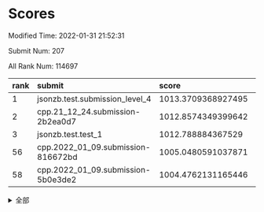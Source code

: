# Scores

Modified Time: 2022-01-31 21:52:31

Submit Num: 207

All Rank Num: 114697

| rank |               submit               |       score        |       sigma        | pk_num |
| :--- | :--------------------------------- | :----------------- | :----------------- | :----- |
| 1    | jsonzb.test.submission_level_4     | 1013.3709368927495 | 0.834930365028092  | 2218   |
| 2    | cpp.21_12_24.submission-2b2ea0d7   | 1012.8574349399642 | 0.8209752497580796 | 2216   |
| 3    | jsonzb.test.test_1                 | 1012.788884367529  | 0.8210496146647605 | 2217   |
| 56   | cpp.2022_01_09.submission-816672bd | 1005.0480591037871 | 0.719825724691003  | 2222   |
| 58   | cpp.2022_01_09.submission-5b0e3de2 | 1004.4762131165446 | 0.7319807558856055 | 2213   |


<details>
<summary>全部</summary>

| rank |                 submit                 |       score        |       sigma        | pk_num |
| :--- | :------------------------------------- | :----------------- | :----------------- | :----- |
| 1    | jsonzb.test.submission_level_4         | 1013.3709368927495 | 0.834930365028092  | 2218   |
| 2    | cpp.21_12_24.submission-2b2ea0d7       | 1012.8574349399642 | 0.8209752497580796 | 2216   |
| 3    | jsonzb.test.test_1                     | 1012.788884367529  | 0.8210496146647605 | 2217   |
| 4    | gobigger.level_3.submission_level_3_45 | 1012.6174723572241 | 0.7941298974640918 | 2219   |
| 5    | gobigger.level_3.submission_level_3_36 | 1012.3163356262583 | 0.7825219251985895 | 2218   |
| 6    | gobigger.level_3.submission_level_3_8  | 1011.4647660783381 | 0.800843767341337  | 2219   |
| 7    | gobigger.level_3.submission_level_3_25 | 1011.3707416473454 | 0.7846735327615364 | 2222   |
| 8    | gobigger.level_3.submission_level_3_35 | 1010.7928491451717 | 0.8114917200448609 | 2215   |
| 9    | gobigger.level_3.submission_level_3_39 | 1010.6526443395459 | 0.7667402104198204 | 2219   |
| 10   | gobigger.level_3.submission_level_3_31 | 1010.5431056370206 | 0.7842953784555324 | 2213   |
| 11   | gobigger.level_3.submission_level_3_0  | 1010.4942158393543 | 0.7745082292745453 | 2218   |
| 12   | gobigger.level_3.submission_level_3_21 | 1010.4616330194895 | 0.7637415403445224 | 2218   |
| 13   | gobigger.level_3.submission_level_3_40 | 1010.4525141348448 | 0.772844322912674  | 2215   |
| 14   | gobigger.level_3.submission_level_3_12 | 1010.4442098782985 | 0.7707709070710906 | 2221   |
| 15   | gobigger.level_3.submission_level_3_13 | 1010.3911168898092 | 0.7729563924114418 | 2220   |
| 16   | gobigger.level_3.submission_level_3_42 | 1010.3069586841322 | 0.7577668793517215 | 2210   |
| 17   | gobigger.level_3.submission_level_3_4  | 1010.24114395612   | 0.7788112201227195 | 2222   |
| 18   | gobigger.level_3.submission_level_3_26 | 1010.202800786582  | 0.7556836448091317 | 2213   |
| 19   | gobigger.level_3.submission_level_3_10 | 1010.1981443723673 | 0.7558912555344969 | 2213   |
| 20   | gobigger.level_3.submission_level_3_28 | 1010.1727353373601 | 0.7603958741674174 | 2225   |
| 21   | gobigger.level_3.submission_level_3_2  | 1010.0743114050711 | 0.7615233174104873 | 2216   |
| 22   | gobigger.level_3.submission_level_3_18 | 1010.039170169365  | 0.7514889149996975 | 2214   |
| 23   | gobigger.level_3.submission_level_3_27 | 1010.0189307710735 | 0.7472548169449524 | 2216   |
| 24   | gobigger.level_3.submission_level_3_9  | 1009.9752599955114 | 0.7477647189550415 | 2217   |
| 25   | gobigger.level_3.submission_level_3_24 | 1009.9003004302293 | 0.7389656252706851 | 2218   |
| 26   | gobigger.level_3.submission_level_3_14 | 1009.761263430641  | 0.7572675044963441 | 2217   |
| 27   | gobigger.level_3.submission_level_3_37 | 1009.7486172314298 | 0.7822389121137219 | 2214   |
| 28   | gobigger.level_3.submission_level_3_33 | 1009.7187673587393 | 0.7560472314208695 | 2219   |
| 29   | gobigger.level_3.submission_level_3_43 | 1009.6956371364618 | 0.7551220491252115 | 2217   |
| 30   | gobigger.level_3.submission_level_3_49 | 1009.6846857064314 | 0.7543514047244104 | 2217   |
| 31   | gobigger.level_3.submission_level_3_7  | 1009.6696209518251 | 0.747845763042386  | 2215   |
| 32   | gobigger.level_3.submission_level_3_38 | 1009.6475290036913 | 0.7639842561952334 | 2212   |
| 33   | gobigger.level_3.submission_level_3_29 | 1009.6446114160894 | 0.7626356998934812 | 2213   |
| 34   | gobigger.level_3.submission_level_3_1  | 1009.5256770009454 | 0.7490443959557013 | 2213   |
| 35   | gobigger.level_3.submission_level_3_11 | 1009.5179910122035 | 0.7463827400139771 | 2216   |
| 36   | gobigger.level_3.submission_level_3_48 | 1009.5154821946908 | 0.7357909010204822 | 2219   |
| 37   | gobigger.level_3.submission_level_3_41 | 1009.4837844731104 | 0.7595432686674186 | 2217   |
| 38   | gobigger.level_3.submission_level_3_6  | 1009.4594545593112 | 0.7612253737656482 | 2214   |
| 39   | gobigger.level_3.submission_level_3_15 | 1009.396503703012  | 0.7368937732140145 | 2216   |
| 40   | gobigger.level_3.submission_level_3_5  | 1009.3617610600729 | 0.7445158967208881 | 2213   |
| 41   | gobigger.level_3.submission_level_3_30 | 1009.3275768504865 | 0.7614621256528626 | 2218   |
| 42   | gobigger.level_3.submission_level_3_44 | 1009.3143509172921 | 0.7225458400881197 | 2220   |
| 43   | gobigger.level_3.submission_level_3_20 | 1009.2940043240192 | 0.7500895901293312 | 2218   |
| 44   | gobigger.level_3.submission_level_3_3  | 1009.2817987388147 | 0.7540849906735126 | 2220   |
| 45   | gobigger.level_3.submission_level_3_47 | 1009.2764005642339 | 0.746304208718949  | 2221   |
| 46   | gobigger.level_3.submission_level_3_16 | 1009.2382423482227 | 0.7265575028708621 | 2215   |
| 47   | gobigger.level_3.submission_level_3_19 | 1009.1848053052757 | 0.7476656598387729 | 2215   |
| 48   | gobigger.level_3.submission_level_3_22 | 1009.1098360156709 | 0.7388445383195995 | 2212   |
| 49   | gobigger.level_3.submission_level_3_34 | 1008.8674960211492 | 0.7481599930235746 | 2214   |
| 50   | gobigger.level_3.submission_level_3_23 | 1008.7827648835287 | 0.7533222316686236 | 2218   |
| 51   | gobigger.level_3.submission_level_3_46 | 1008.3264000994579 | 0.7505556853593596 | 2218   |
| 52   | gobigger.level_3.submission_level_3_32 | 1008.1425584778921 | 0.7527660413947538 | 2219   |
| 53   | gobigger.level_3.submission_level_3_17 | 1008.010533611253  | 0.7477286777546517 | 2215   |
| 54   | gobigger.level_1.submission_level_1_30 | 1005.5479209288312 | 0.7159449237729829 | 2215   |
| 55   | gobigger.level_1.submission_level_1_8  | 1005.0682034343985 | 0.7118725766873562 | 2216   |
| 56   | cpp.2022_01_09.submission-816672bd     | 1005.0480591037871 | 0.719825724691003  | 2222   |
| 57   | gobigger.level_1.submission_level_1_32 | 1004.7063677328802 | 0.7213990013405833 | 2216   |
| 58   | cpp.2022_01_09.submission-5b0e3de2     | 1004.4762131165446 | 0.7319807558856055 | 2213   |
| 59   | gobigger.level_1.submission_level_1_31 | 1004.1720235754929 | 0.7171454800432953 | 2214   |
| 60   | gobigger.level_1.submission_level_1_17 | 1004.1584298978562 | 0.7081484996527223 | 2218   |
| 61   | gobigger.level_1.submission_level_1_22 | 1004.1161491971235 | 0.7133132850982801 | 2222   |
| 62   | gobigger.level_1.submission_level_1_14 | 1004.1073389822404 | 0.7163534021963741 | 2218   |
| 63   | gobigger.level_1.submission_level_1_34 | 1003.9724278972434 | 0.7149531587320154 | 2215   |
| 64   | gobigger.level_1.submission_level_1_39 | 1003.9617135974685 | 0.7057514353006232 | 2217   |
| 65   | gobigger.level_1.submission_level_1_1  | 1003.9521478560264 | 0.7083297434188585 | 2212   |
| 66   | gobigger.level_1.submission_level_1_48 | 1003.7664985408425 | 0.7159374590747728 | 2215   |
| 67   | gobigger.level_1.submission_level_1_44 | 1003.6262846892423 | 0.7167884628583414 | 2217   |
| 68   | gobigger.level_1.submission_level_1_43 | 1003.5541493758677 | 0.7346261900854963 | 2221   |
| 69   | gobigger.level_1.submission_level_1_12 | 1003.5131643446806 | 0.7155154903218531 | 2215   |
| 70   | gobigger.level_1.submission_level_1_13 | 1003.5039276735563 | 0.7223009199497314 | 2217   |
| 71   | gobigger.level_1.submission_level_1_49 | 1003.4845638051547 | 0.7146700568829046 | 2220   |
| 72   | gobigger.level_1.submission_level_1_24 | 1003.4785442669628 | 0.7121708168554677 | 2218   |
| 73   | gobigger.level_1.submission_level_1_42 | 1003.4307023902572 | 0.721868302167952  | 2221   |
| 74   | gobigger.level_1.submission_level_1_41 | 1003.4127466290231 | 0.7240732088261553 | 2220   |
| 75   | gobigger.level_1.submission_level_1_6  | 1003.3841202047397 | 0.7092817527208334 | 2217   |
| 76   | gobigger.level_1.submission_level_1_0  | 1003.3693111954977 | 0.7048729372714414 | 2219   |
| 77   | gobigger.level_1.submission_level_1_15 | 1003.3524233990297 | 0.7293660980089494 | 2219   |
| 78   | gobigger.level_1.submission_level_1_10 | 1003.3207868964092 | 0.7272950846766305 | 2213   |
| 79   | gobigger.level_1.submission_level_1_38 | 1003.2932460478708 | 0.7080395414051696 | 2214   |
| 80   | gobigger.level_1.submission_level_1_5  | 1003.2912910513811 | 0.724040976524349  | 2216   |
| 81   | gobigger.level_1.submission_level_1_19 | 1003.2854896028712 | 0.7067150643704256 | 2211   |
| 82   | gobigger.level_1.submission_level_1_37 | 1003.2370130400556 | 0.7194485854819732 | 2217   |
| 83   | gobigger.level_1.submission_level_1_26 | 1003.2317784808897 | 0.7141619633676457 | 2213   |
| 84   | gobigger.level_1.submission_level_1_47 | 1003.03553705597   | 0.7156124802136471 | 2217   |
| 85   | gobigger.level_1.submission_level_1_9  | 1003.0339458704274 | 0.7194045518523399 | 2214   |
| 86   | gobigger.level_1.submission_level_1_45 | 1003.022774334958  | 0.7209887115120568 | 2214   |
| 87   | gobigger.level_1.submission_level_1_46 | 1002.9889851693404 | 0.7239195736901916 | 2214   |
| 88   | gobigger.level_1.submission_level_1_25 | 1002.9838176047227 | 0.7141988792691417 | 2210   |
| 89   | gobigger.level_1.submission_level_1_35 | 1002.9390590448081 | 0.7046609599925723 | 2216   |
| 90   | gobigger.level_1.submission_level_1_3  | 1002.8541859703332 | 0.711002973701842  | 2219   |
| 91   | gobigger.level_1.submission_level_1_29 | 1002.8259629093594 | 0.7174779140552164 | 2215   |
| 92   | gobigger.level_1.submission_level_1_40 | 1002.7998289652484 | 0.7198000688337283 | 2220   |
| 93   | gobigger.level_1.submission_level_1_16 | 1002.7413034252169 | 0.7194603983620194 | 2215   |
| 94   | gobigger.level_1.submission_level_1_21 | 1002.6776863880868 | 0.7177927191865867 | 2215   |
| 95   | gobigger.level_1.submission_level_1_27 | 1002.6644217703622 | 0.7193513181030905 | 2220   |
| 96   | gobigger.level_1.submission_level_1_4  | 1002.6203306205758 | 0.7209158536691892 | 2214   |
| 97   | gobigger.level_1.submission_level_1_20 | 1002.5576537217981 | 0.7140689481650736 | 2220   |
| 98   | gobigger.level_1.submission_level_1_23 | 1002.3798563215246 | 0.7184087506852069 | 2218   |
| 99   | gobigger.level_1.submission_level_1_33 | 1002.0535800948237 | 0.7102127460266784 | 2213   |
| 100  | gobigger.level_1.submission_level_1_28 | 1002.021183529391  | 0.709951966867455  | 2214   |
| 101  | gobigger.level_1.submission_level_1_2  | 1002.0164973569592 | 0.7106427077971242 | 2219   |
| 102  | gobigger.level_1.submission_level_1_11 | 1001.8853821453243 | 0.7065743409371903 | 2219   |
| 103  | gobigger.level_1.submission_level_1_36 | 1001.761464238073  | 0.7091345203840038 | 2210   |
| 104  | gobigger.level_1.submission_level_1_18 | 1001.5238305294879 | 0.6980304395320343 | 2211   |
| 105  | gobigger.level_1.submission_level_1_7  | 1001.174757404745  | 0.7145443280191313 | 2214   |
| 106  | gobigger.random.submission_random_22   | 997.3886186259745  | 0.7122987721862908 | 2218   |
| 107  | gobigger.random.submission_random_36   | 997.3254280610487  | 0.7070936533151526 | 2212   |
| 108  | gobigger.random.submission_random_45   | 997.2414854399286  | 0.7006622655755003 | 2213   |
| 109  | gobigger.random.submission_random_34   | 997.2040902143785  | 0.7030187286185248 | 2213   |
| 110  | gobigger.random.submission_random_1    | 996.9759356501771  | 0.723041510237822  | 2218   |
| 111  | gobigger.random.submission_random_16   | 996.8880167027116  | 0.7056985897683071 | 2218   |
| 112  | gobigger.random.submission_random_19   | 996.8340819873996  | 0.705222832177719  | 2218   |
| 113  | gobigger.random.submission_random_28   | 996.7005502230113  | 0.7266215848094867 | 2215   |
| 114  | gobigger.random.submission_random_11   | 996.5934769251456  | 0.7083445436952043 | 2216   |
| 115  | gobigger.random.submission_random_18   | 996.4626798869915  | 0.7117786065218286 | 2217   |
| 116  | gobigger.random.submission_random_38   | 996.4616124067074  | 0.7051779181802599 | 2216   |
| 117  | gobigger.random.submission_random_43   | 996.3519624051343  | 0.7126975150308071 | 2219   |
| 118  | gobigger.random.submission_random_5    | 996.3443621996732  | 0.7160910953004197 | 2220   |
| 119  | gobigger.random.submission_random_23   | 996.3281807826276  | 0.707361403374316  | 2216   |
| 120  | gobigger.random.submission_random_35   | 996.3191043022858  | 0.7069026663509574 | 2220   |
| 121  | gobigger.random.submission_random_21   | 996.2874858308572  | 0.7034725023514161 | 2214   |
| 122  | gobigger.random.submission_random_20   | 996.2384263920814  | 0.7013931121664667 | 2217   |
| 123  | gobigger.random.submission_random_6    | 996.2202042449454  | 0.7171488593519225 | 2214   |
| 124  | gobigger.random.submission_random_49   | 996.2184853288506  | 0.7120737610471166 | 2220   |
| 125  | gobigger.random.submission_random_48   | 996.1635038636798  | 0.7095479562424901 | 2222   |
| 126  | gobigger.random.submission_random_47   | 996.0724564387593  | 0.7164409676321415 | 2217   |
| 127  | gobigger.random.submission_random_3    | 996.0546248471502  | 0.7051981632164923 | 2216   |
| 128  | gobigger.random.submission_random_27   | 996.0204034193405  | 0.7212351984127571 | 2217   |
| 129  | gobigger.random.submission_random_8    | 995.931662413338   | 0.7111707112261598 | 2215   |
| 130  | gobigger.random.submission_random_17   | 995.926593716889   | 0.7069976837607086 | 2225   |
| 131  | gobigger.random.submission_random_30   | 995.8825193723158  | 0.7140870434055113 | 2219   |
| 132  | gobigger.random.submission_random_37   | 995.8393372695564  | 0.7361790408507289 | 2215   |
| 133  | gobigger.random.submission_random_32   | 995.788562258889   | 0.7340028739619779 | 2216   |
| 134  | gobigger.random.submission_random_24   | 995.7752935067834  | 0.7054757585770026 | 2219   |
| 135  | gobigger.random.submission_random_26   | 995.7478759411683  | 0.7018414145406916 | 2215   |
| 136  | gobigger.random.submission_random_9    | 995.6584527792436  | 0.707011698658308  | 2218   |
| 137  | gobigger.random.submission_random_44   | 995.5839311158127  | 0.715592556906158  | 2215   |
| 138  | gobigger.random.submission_random_0    | 995.5683152893256  | 0.706172427728391  | 2222   |
| 139  | gobigger.random.submission_random_7    | 995.5493617930427  | 0.7084528987511711 | 2217   |
| 140  | gobigger.random.submission_random_12   | 995.4834044997601  | 0.7070649249395294 | 2216   |
| 141  | gobigger.random.submission_random_15   | 995.4238714711374  | 0.7017126298978744 | 2212   |
| 142  | gobigger.random.submission_random_2    | 995.3954474178466  | 0.717111558952613  | 2215   |
| 143  | gobigger.random.submission_random_46   | 995.3758069298461  | 0.70812814524797   | 2220   |
| 144  | gobigger.level_2.submission_level_2_26 | 995.3604516039367  | 0.7209167204816039 | 2214   |
| 145  | gobigger.random.submission_random_14   | 995.2619600708181  | 0.7195638917578092 | 2217   |
| 146  | gobigger.random.submission_random_40   | 995.1656253026895  | 0.7086749181439492 | 2217   |
| 147  | gobigger.random.submission_random_25   | 995.1045516287585  | 0.7014233301275202 | 2216   |
| 148  | gobigger.random.submission_random_39   | 995.0957361473628  | 0.7115009537511499 | 2216   |
| 149  | gobigger.random.submission_random_10   | 995.0384863670142  | 0.7127570292444474 | 2218   |
| 150  | gobigger.random.submission_random_13   | 995.0300288345298  | 0.704993103482953  | 2213   |
| 151  | gobigger.random.submission_random_31   | 994.9771313432407  | 0.7248631965954675 | 2222   |
| 152  | gobigger.random.submission_random_41   | 994.9576569245677  | 0.7131035932972588 | 2214   |
| 153  | gobigger.random.submission_random_42   | 994.8813784698259  | 0.709965217168642  | 2214   |
| 154  | gobigger.random.submission_random_33   | 994.8721123510325  | 0.7135454531101321 | 2216   |
| 155  | gobigger.random.submission_random_29   | 994.8262794662367  | 0.7049585520260101 | 2213   |
| 156  | gobigger.random.submission_random_4    | 994.1066852935528  | 0.7181974801585583 | 2213   |
| 157  | gobigger.level_2.submission_level_2_34 | 993.9105829969467  | 0.720702573096672  | 2216   |
| 158  | gobigger.level_2.submission_level_2_23 | 993.7358552505353  | 0.7288044970743869 | 2211   |
| 159  | gobigger.level_2.submission_level_2_8  | 993.6820294736955  | 0.735561484230124  | 2215   |
| 160  | gobigger.level_2.submission_level_2_15 | 993.3485239647506  | 0.7253736103632464 | 2213   |
| 161  | gobigger.level_2.submission_level_2_48 | 993.2556073642018  | 0.7331663040454722 | 2217   |
| 162  | gobigger.level_2.submission_level_2_9  | 993.0159324813172  | 0.7397199237667221 | 2210   |
| 163  | gobigger.level_2.submission_level_2_21 | 992.9831376942158  | 0.7343573989149551 | 2216   |
| 164  | gobigger.level_2.submission_level_2_17 | 992.8766266767396  | 0.7350011302303838 | 2213   |
| 165  | gobigger.level_2.submission_level_2_36 | 992.778582976547   | 0.7326438187611901 | 2216   |
| 166  | gobigger.level_2.submission_level_2_27 | 992.733656594214   | 0.7400699565035033 | 2217   |
| 167  | gobigger.level_2.submission_level_2_31 | 992.6063513303677  | 0.742360621208219  | 2220   |
| 168  | gobigger.level_2.submission_level_2_14 | 992.6054653326813  | 0.7652565228516441 | 2218   |
| 169  | gobigger.level_2.submission_level_2_11 | 992.5575142252108  | 0.7473871711946014 | 2220   |
| 170  | gobigger.level_2.submission_level_2_40 | 992.5444825657673  | 0.745291511693361  | 2219   |
| 171  | gobigger.level_2.submission_level_2_22 | 992.5129866993639  | 0.736856712358094  | 2216   |
| 172  | gobigger.level_2.submission_level_2_37 | 992.512468138836   | 0.755590695434431  | 2216   |
| 173  | gobigger.level_2.submission_level_2_6  | 992.4998521902778  | 0.7278064401093723 | 2223   |
| 174  | gobigger.level_2.submission_level_2_0  | 992.4986465695213  | 0.7393281679051539 | 2217   |
| 175  | gobigger.level_2.submission_level_2_13 | 992.3533941067069  | 0.7169092660880249 | 2218   |
| 176  | gobigger.level_2.submission_level_2_1  | 992.297124876017   | 0.7412429707749173 | 2213   |
| 177  | gobigger.level_2.submission_level_2_41 | 992.2670024297586  | 0.7508274966473716 | 2217   |
| 178  | gobigger.level_2.submission_level_2_44 | 992.2343560992233  | 0.7344253264243134 | 2220   |
| 179  | gobigger.level_2.submission_level_2_5  | 992.1995906646903  | 0.7267195061721776 | 2215   |
| 180  | gobigger.level_2.submission_level_2_45 | 992.1736061998887  | 0.7477382361698997 | 2216   |
| 181  | gobigger.level_2.submission_level_2_18 | 992.1645895986003  | 0.7717007997855402 | 2220   |
| 182  | gobigger.level_2.submission_level_2_25 | 992.1495168794452  | 0.7439961547222913 | 2216   |
| 183  | gobigger.level_2.submission_level_2_2  | 992.1012785907211  | 0.7378880221391777 | 2218   |
| 184  | gobigger.level_2.submission_level_2_38 | 992.0487879506304  | 0.7360315074335667 | 2216   |
| 185  | gobigger.level_2.submission_level_2_30 | 991.9700381874628  | 0.7419545823773681 | 2208   |
| 186  | gobigger.level_2.submission_level_2_12 | 991.9534674036587  | 0.7433409731460955 | 2218   |
| 187  | gobigger.level_2.submission_level_2_49 | 991.8789360507812  | 0.7299367605635781 | 2218   |
| 188  | gobigger.level_2.submission_level_2_24 | 991.8153311712152  | 0.7294605308312871 | 2213   |
| 189  | gobigger.level_2.submission_level_2_47 | 991.7989443005745  | 0.7504590102714775 | 2217   |
| 190  | gobigger.level_2.submission_level_2_46 | 991.783771637982   | 0.7280905641412705 | 2215   |
| 191  | gobigger.level_2.submission_level_2_4  | 991.6358108429104  | 0.7545928893700913 | 2217   |
| 192  | gobigger.level_2.submission_level_2_29 | 991.5766353860681  | 0.7462328602128685 | 2216   |
| 193  | gobigger.level_2.submission_level_2_35 | 991.4814574131175  | 0.7408812348066476 | 2212   |
| 194  | gobigger.level_2.submission_level_2_28 | 991.4299830075604  | 0.7436479424911218 | 2219   |
| 195  | gobigger.level_2.submission_level_2_16 | 991.2627841534439  | 0.7260934258223023 | 2212   |
| 196  | gobigger.level_2.submission_level_2_33 | 991.2268321678197  | 0.7506320995890718 | 2222   |
| 197  | gobigger.level_2.submission_level_2_32 | 991.066859007785   | 0.7576914619760433 | 2217   |
| 198  | gobigger.level_2.submission_level_2_19 | 991.0431078478339  | 0.7464597019290692 | 2209   |
| 199  | gobigger.level_2.submission_level_2_7  | 991.0082416472488  | 0.7559386485730017 | 2216   |
| 200  | gobigger.level_2.submission_level_2_10 | 990.9197342991689  | 0.7511626114144321 | 2212   |
| 201  | gobigger.level_2.submission_level_2_3  | 990.7756350583454  | 0.7572012323523499 | 2217   |
| 202  | gobigger.level_2.submission_level_2_39 | 990.7713111912819  | 0.7677313104282064 | 2222   |
| 203  | gobigger.level_2.submission_level_2_43 | 990.6175746788572  | 0.74492431992209   | 2212   |
| 204  | gobigger.level_2.submission_level_2_20 | 989.9884200007286  | 0.7693107876764759 | 2215   |
| 205  | gobigger.level_2.submission_level_2_42 | 989.310790105647   | 0.7814283020110313 | 2215   |
| 206  | gobigger.none.submission_none_1        | 978.817599929516   | 1.1473168769833637 | 2213   |
| 207  | gobigger.none.submission_none_0        | 976.4723456637822  | 1.31671298175088   | 2217   |

</details>